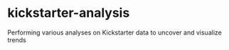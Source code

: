 # kickstarter-analysis
Performing various analyses on Kickstarter data to uncover and visualize trends
